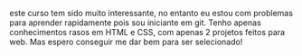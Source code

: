 este curso tem sido muito interessante, no entanto eu estou com problemas para aprender rapidamente pois sou iniciante em git. Tenho apenas conhecimentos rasos em HTML e CSS, com apenas 2 projetos feitos para web. Mas espero conseguir me dar bem para ser selecionado!